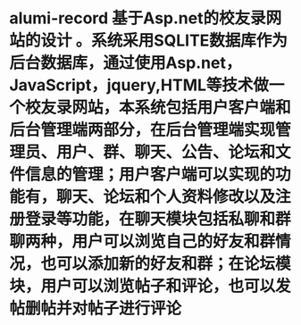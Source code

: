# alumi-record 基于Asp.net的校友录网站的设计 。系统采用SQLITE数据库作为后台数据库，通过使用Asp.net，JavaScript，jquery,HTML等技术做一个校友录网站，本系统包括用户客户端和后台管理端两部分，在后台管理端实现管理员、用户、群、聊天、公告、论坛和文件信息的管理；用户客户端可以实现的功能有，聊天、论坛和个人资料修改以及注册登录等功能，在聊天模块包括私聊和群聊两种，用户可以浏览自己的好友和群情况，也可以添加新的好友和群；在论坛模块，用户可以浏览帖子和评论，也可以发帖删帖并对帖子进行评论
